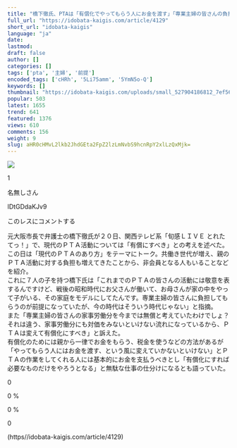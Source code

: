 ```yaml
---
title: "橋下徹氏、PTAは「有償化でやってもらう人にお金を渡す」「専業主婦の皆さんの負担前提、今はそんな時代じゃない」"
full_url: "https://idobata-kaigis.com/article/4129"
short_url: "idobata-kaigis"
language: "ja"
date: 
lastmod: 
draft: false
author: []
categories: []
tags: ['pta', '主婦', '前提']
encoded_tags: ['cHRh', '5Li75amm', '5YmN5o-Q']
keywords: []
thumbnail: "https://idobata-kaigis.com/uploads/small_527904186812_7ef56c92a3.jpg"
popular: 503
latest: 1655
trend: 641
featured: 1376
views: 610
comments: 156
weight: 9
slug: aHR0cHMvL2lkb2JhdGEta2FpZ2lzLmNvbS9hcnRpY2xlLzQxMjk=
---
```


![](https://idobata-kaigis.com/uploads/small_527904186812_7ef56c92a3.jpg)

<div><p class='text-pink-100 text-sm'><p class='mr-2'>1</p><p class='mr-2'>名無しさん</p><p class='hidden xlinline-block'>IDtGDdaKJv9</p></p><p class='flex items-center text-gray-400'><p class='text-xs mdtext-sm hovercursor-pointer'>このレスにコメントする</p></p><p class='px-2 lgpx-16'><p class='tracking-wide break-all text-base mdtext-xl'> 元大阪市長で弁護士の橋下徹氏が２０日、関西テレビ系「旬感ＬＩＶＥ とれたてっ！」で、現代のＰＴＡ活動については「有償にすべき」との考えを述べた。<br> この日は「現代のＰＴＡのあり方」をテーマにトーク。共働き世代が増え、親のＰＴＡ活動に対する負担も増えてきたことから、非会員となる人もいることなどを紹介。<br> これに７人の子を持つ橋下氏は「これまでのＰＴＡの皆さんの活動には敬意を表するんですけど、戦後の昭和時代にお父さんが働いて、お母さんが家の中をやって子がいる、その家庭をモデルにしてたんです。専業主婦の皆さんに負担してもらうのが前提になっていたが、今の時代はそういう時代じゃない」と指摘。<br> また「専業主婦の皆さんの家事労働分を今までは無償と考えていたわけでしょ？それは違う、家事労働分にも対価をみないといけない流れになっているから、ＰＴＡは変えて有償化にすべき」と訴えた。<br>有償化のためには親から一律でお金をもらう、税金を使うなどの方法があるが「やってもらう人にはお金を渡す、という風に変えていかないといけない」とＰＴＡの作業をしてくれる人には基本的にお金を支払うべきとし「有償化にすれば必要なものだけをやろうとなる」と無駄な仕事の仕分けになるとも語っていた。<br></p></p><p class='flex items-center mr-2 hovercursor-pointer'><p class='pl-1 text-sm mdtext-base'>0</p></p><p class=' w-full h-full bg-gray-200 absolute '></p><p class='text-white text-xs text-center'>0 %</p><p class='text-white text-xs text-center'>0 %</p><p class='flex items-center mr-2 hovercursor-pointer'><p class='pl-1 text-sm mdtext-base'>0</p></p></div>

(https//idobata-kaigis.com/article/4129)
